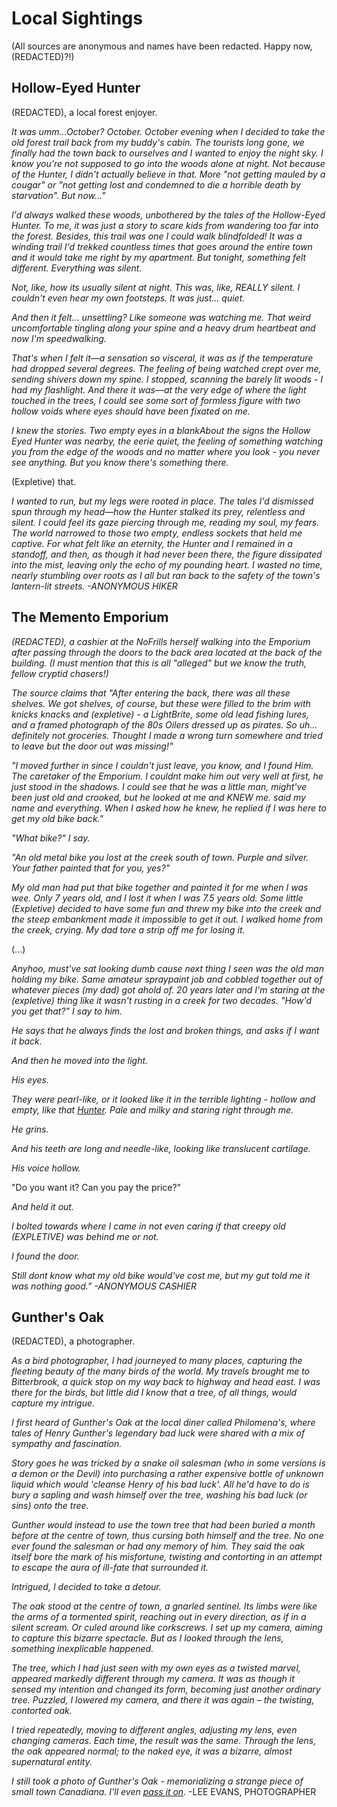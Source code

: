 # Local Sightings

(All sources are anonymous and names have been redacted. Happy now, (REDACTED)?!)

## Hollow-Eyed Hunter

(REDACTED), a local forest enjoyer.

*It was umm...October? October. October evening when I decided to take the old forest trail back from my buddy's cabin. The tourists long gone, we finally had the town back to ourselves and I wanted to enjoy the night sky. I know you're not supposed to go into the woods alone at night. Not because of the Hunter, I didn't actually believe in that. More "not getting mauled by a cougar" or "not getting lost and condemned to die a horrible death by starvation". But now..."*

*I'd always walked these woods, unbothered by the tales of the Hollow-Eyed Hunter. To me, it was just a story to scare kids from wandering too far into the forest. Besides, this trail was one I could walk blindfolded! It was a winding trail I'd trekked countless times that goes around the entire town and it would take me right by my apartment. But tonight, something felt different. Everything was silent.*

*Not, like, how its usually silent at night. This was, like, REALLY silent. I couldn't even hear my own footsteps. It was just... quiet.*

*And then it felt... unsettling? Like someone was watching me. That weird uncomfortable tingling along your spine and a heavy drum heartbeat and now I'm speedwalking.*

*That's when I felt it—a sensation so visceral, it was as if the temperature had dropped several degrees. The feeling of being watched crept over me, sending shivers down my spine. I stopped, scanning the barely lit woods - I had my flashlight. And there it was—at the very edge of where the light touched in the trees, I could see some sort of formless figure with two hollow voids where eyes should have been fixated on me.*

*I knew the stories. Two empty eyes in a blankAbout the signs the Hollow Eyed Hunter was nearby, the eerie quiet, the feeling of something watching you from the edge of the woods and no matter where you look - you never see anything. But *you know* there's something there.*

(Expletive) that.

*I wanted to run, but my legs were rooted in place. The tales I'd dismissed spun through my head—how the Hunter stalked its prey, relentless and silent. I could feel its gaze piercing through me, reading my soul, my fears. The world narrowed to those two empty, endless sockets that held me captive.
For what felt like an eternity, the Hunter and I remained in a standoff, and then, as though it had never been there, the figure dissipated into the mist, leaving only the echo of my pounding heart. I wasted no time, nearly stumbling over roots as I all but ran back to the safety of the town's lantern-lit streets.
-ANONYMOUS HIKER*

## The Memento Emporium

*(REDACTED), a cashier at the NoFrills herself walking into the Emporium after passing through the doors to the back area located at the back of the building. (I must mention that this is all "alleged" but we know the truth, fellow cryptid chasers!)*

*The source claims that "After entering the back, there was all these shelves. We got shelves, of course, but these were filled to the brim with knicks knacks and (expletive) - a LightBrite, some old lead fishing lures, and a framed photograph of the 80s Oilers dressed up as pirates. So uh... definitely not groceries.  Thought I made a wrong turn somewhere and tried to leave but the door out was missing!"*

*"I moved further in since I couldn't just leave, you know, and I found Him. The caretaker of the Emporium. I couldnt make him out very well at first, he just stood in the shadows. I could see that he was a little man, might've been just old and crooked, but he looked at me and KNEW me. said my name and everything. When I asked how he knew, he replied if I was here to get my old bike back."*

*"What bike?" I say.*

*"An old metal bike you lost at the creek south of town. Purple and silver. Your father painted that for you, yes?"*

*My old man had put that bike together and painted it for me when I was wee. Only 7 years old, and I lost it when I was 7.5 years old. Some little (Expletive) decided to have some fun and threw my bike into the creek and the steep embankment made it impossible to get it out. I walked home from the creek, crying. My dad tore a strip off me for losing it.*

(...)

*Anyhoo, must've sat looking dumb cause next thing I seen was the old man holding my bike. Same amateur spraypaint job and cobbled together out of whatever pieces (my dad) got ahold of. 20 years later and I'm staring at the (expletive) thing like it wasn't rusting in a creek for two decades. "How'd you get that?" I say to him.*

*He says that he always finds the lost and broken things, and asks if I want it back.*

*And then he moved into the light.*

*His eyes.*

*They were pearl-like, or it looked like it in the terrible lighting - hollow and empty, like that [Hunter](cryptids.md). Pale and milky and staring right through me.*

*He grins.*

*And his teeth are long and needle-like, looking like translucent cartilage.*

*His voice hollow.*

"Do you want it? Can you pay the price?"

*And held it out.*

*I bolted towards where I came in not even caring if that creepy old (EXPLETIVE) was behind me or not.*

*I found the door.*

*Still dont know what my old bike would've cost me, but my gut told me it was nothing good."
-ANONYMOUS CASHIER*

## Gunther's Oak

(REDACTED), a photographer.

*As a bird photographer, I had journeyed to many places, capturing the fleeting beauty of the many birds of the world. My travels brought me to Bitterbrook, a quick stop on my way back to highway and head east. I was there for the birds, but little did I know that a tree, of all things, would capture my intrigue.*

*I first heard of Gunther's Oak at the local diner called Philomena's, where tales of Henry Gunther's legendary bad luck were shared with a mix of sympathy and fascination.* 

*Story goes he was tricked by a snake oil salesman (who in some versions is a demon or the Devil) into purchasing a rather expensive bottle of unknown liquid which would 'cleanse Henry of his bad luck'. All he'd have to do is bury a sapling and wash himself over the tree, washing his bad luck (or sins) onto the tree.*

*Gunther would instead to use the town tree that had been buried a month before at the centre of town, thus cursing both himself and the tree. No one ever found the salesman or had any memory of him. They said the oak itself bore the mark of his misfortune, twisting and contorting in an attempt to escape the aura of ill-fate that surrounded it.*

*Intrigued, I decided to take a detour.*

*The oak stood at the centre of town, a gnarled sentinel. Its limbs were like the arms of a tormented spirit, reaching out in every direction, as if in a silent scream. Or culed around like corkscrews. I set up my camera, aiming to capture this bizarre spectacle. But as I looked through the lens, something inexplicable happened.*

*The tree, which I had just seen with my own eyes as a twisted marvel, appeared markedly different through my camera. It was as though it sensed my intention and changed its form, becoming just another ordinary tree. Puzzled, I lowered my camera, and there it was again – the twisting, contorted oak.*

*I tried repeatedly, moving to different angles, adjusting my lens, even changing cameras. Each time, the result was the same. Through the lens, the oak appeared normal; to the naked eye, it was a bizarre, almost supernatural entity.*

*I still took a photo of Gunther's Oak - memorializing a strange piece of small town Canadiana. I'll even [pass it on](images.md).*
-LEE EVANS, PHOTOGRAPHER




